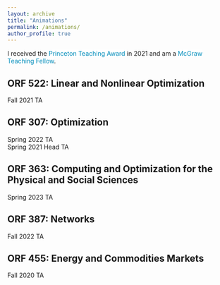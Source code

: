 ```yaml
---
layout: archive
title: "Animations"
permalink: /animations/
author_profile: true
---
```


<style>
a:link {
  color: #008CBA;
  background-color: white;
  text-decoration: none;
}
a:visited {
  color: #008CBA;
  background-color: white;
  text-decoration: none;
}
a:hover {
  color: #008CBA;
  background-color: white;
  text-decoration: none;
}
a:active {
  color: #008CBA;
  background-color: white;
  text-decoration: none;
}
</style>

I received the [Princeton Teaching Award](https://www.princeton.edu/news/2022/05/13/graduate-students-honored-excellence-teaching) in 2021 and am a [McGraw Teaching Fellow](https://mcgraw.princeton.edu/).

## ORF 522: Linear and Nonlinear Optimization
Fall 2021 TA

## ORF 307: Optimization
Spring 2022 TA\
Spring 2021 Head TA

## ORF 363: Computing and Optimization for the Physical and Social Sciences
Spring 2023 TA

## ORF 387: Networks
Fall 2022 TA

## ORF 455: Energy and Commodities Markets
Fall 2020 TA


